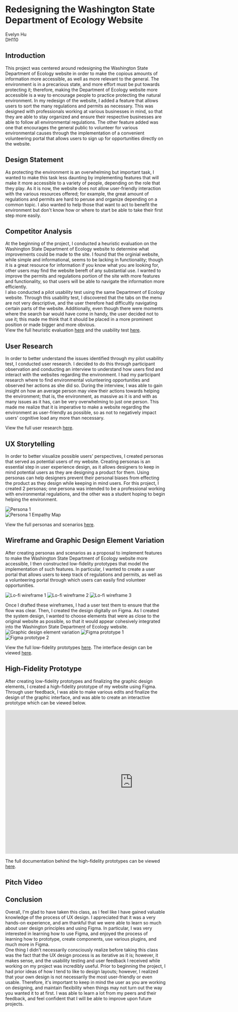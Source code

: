 # Redesigning the Washington State Department of Ecology Website
Evelyn Hu  
DH110  

## Introduction
This project was centered around redesigning the Washington State Department of Ecology website in order to make the copious amounts of information more accessible, as well as more relevant to the general. The environment is in a precarious state, and more effort must be put towards protecting it; therefore, making the Department of Ecology website more accessible is a way to encourage people to practice protecting the natural environment. In my redesign of the website, I added a feature that allows users to sort the many regulations and permits as necessary. This was designed with professionals working at various businesses in mind, so that they are able to stay organized and ensure their respective businesses are able to follow all environmental regulations. The other feature added was one that encourages the general public to volunteer for various environmental causes through the implementation of a convenient volunteering portal that allows users to sign up for opportunities directly on the website.  

## Design Statement
As protecting the environment is an overwhelming but important task, I wanted to make this task less daunting by implementing features that will make it more accessible to a variety of people, depending on the role that they play. As it is now, the website does not allow user-friendly interaction with the various resources offered; for example, the great amount of regulations and permits are hard to peruse and organize depending on a common topic. I also wanted to help those that want to act to benefit the environment but don't know how or where to start be able to take their first step more easily. 

## Competitor Analysis
At the beginning of the project, I conducted a heuristic evaluation on the Washington State Department of Ecology website to determine what improvements could be made to the site. I found that the orginial website, while simple and informational, seems to be lacking in functionality; though it is a great resource for information if you know what you are looking for, other users may find the website bereft of any substantial use. I wanted to improve the permits and regulations portion of the site with more features and functionality, so that users will be able to navigate the information more efficiently.  
I also conducted a pilot usability test using the same Department of Ecology website. Through this usability test, I discovered that the tabs on the menu are not very descriptive, and the user therefore had difficultly navigating certain parts of the website. Additionally, even though there were moments where the search bar would have come in handy, the user decided not to use it; this made me think that it should be placed in a more prominent position or made bigger and more obvious.  
View the full heuristic evaluation [here](https://github.com/evelyn-s-hu/DH110-Assignment01-HeuristicEvaluation/blob/main/README.md) and the usability test [here](https://github.com/evelyn-s-hu/DH110-Assignment02-PilotUT/blob/main/README.md).  

## User Research
In order to better understand the issues identified through my pilot usability test, I conducted user research. I decided to do this through participant observation and conducting an interview to understand how users find and interact with the websites regarding the environment. I had my participant research where to find environmental volunteering opportunities and observed her actions as she did so. During the interview, I was able to gain insight on how an average person may view their actions towards helping the environment; that is, the environment, as massive as it is and with as many issues as it has, can be very overwhelming to just one person. This made me realize that it is imperative to make a website regarding the environment as user-friendly as possible, so as not to negatively impact users' cognitive load any more than necessary.  

View the full user research [here](https://github.com/evelyn-s-hu/DH110-Assignment03-UserResearch/blob/main/README.md).

## UX Storytelling
In order to better visualize possible users' perspectives, I created personas that served as potential users of my website. Creating personas is an essential step in user experience design, as it allows designers to keep in mind potential users as they are designing a product for them. Using personas can help designers prevent their personal biases from effecting the product as they design while keeping in mind users. For this project, I created 2 personas; one persona was intended to be a professional working with environmental regulations, and the other was a student hoping to begin helping the environment.  

![Persona 1](https://github.com/evelyn-s-hu/DH110-Assignment04-PersonaScenario/raw/main/persona1.png)  
![Persona 1 Empathy Map](https://github.com/evelyn-s-hu/DH110-Assignment04-PersonaScenario/raw/main/empathy1.png)  

View the full personas and scenarios [here](https://github.com/evelyn-s-hu/DH110-Assignment4-PersonaScenario/blob/main/README.md).

## Wireframe and Graphic Design Element Variation
After creating personas and scenarios as a proposal to implement features to make the Washington State Department of Ecology website more accessible, I then constructed low-fidelity prototypes that model the implementation of such features. In particular, I wanted to create a user portal that allows users to keep track of regulations and permits, as well as a volunteering portal through which users can easily find volunteer opportunities.  

![Lo-fi wireframe 1](https://github.com/evelyn-s-hu/DH110-Assignment05-LowFidelityPrototype/raw/main/WF1.jpg)
![Lo-fi wireframe 2](https://i.imgur.com/dXj9iPU.jpg)
![Lo-fi wireframe 3](https://github.com/evelyn-s-hu/DH110-Assignment05-LowFidelityPrototype/raw/main/WF2.jpg)

Once I drafted these wireframes, I had a user test them to ensure that the flow was clear. Then, I created the design digitally on Figma. As I created the system design, I wanted to choose elements that were as close to the original website as possible, so that it would appear cohesively integrated into the Washington State Department of Ecology website.  
![Graphic design element variation](https://github.com/evelyn-s-hu/DH110-Assignment06-InterfaceDesign/raw/main/SystemDesign1.PNG)
![Figma prototype 1](https://github.com/evelyn-s-hu/DH110-Assignment06-InterfaceDesign/raw/main/UIlight1.PNG)
![Figma prototype 2](https://github.com/evelyn-s-hu/DH110-Assignment06-InterfaceDesign/raw/main/UIdark1.PNG)  

View the full low-fidelity prototypes [here](https://github.com/evelyn-s-hu/DH110-Assignment05-LowFidelityPrototype/blob/main/README.md).
The interface design can be viewed [here](https://github.com/evelyn-s-hu/DH110-Assignment06-InterfaceDesign/blob/main/README.md).
## High-Fidelity Prototype
After creating low-fidelity prototypes and finalizing the graphic design elements, I created a high-fidelity prototype of my website using Figma. Through user feedback, I was able to make various edits and finalize the design of the graphic interface, and was able to create an interactive prototype which can be viewed below.  

<iframe style="border: 1px solid rgba(0, 0, 0, 0.1);" width="800" height="450" src="https://www.figma.com/embed?embed_host=share&url=https%3A%2F%2Fwww.figma.com%2Fproto%2FYlxbVbvTJWaARPeR9iDAQ7%2FDH110-Assignment-7-HiFi-Prototype%3Fnode-id%3D2%253A2%26scaling%3Dscale-down%26page-id%3D0%253A1%26starting-point-node-id%3D2%253A2" allowfullscreen></iframe>

The full documentation behind the high-fidelity prototypes can be viewed [here](https://github.com/evelyn-s-hu/DH110-Assignment07-HighFiPrototype/blob/main/README.md).

## Pitch Video

## Conclusion
Overall, I'm glad to have taken this class, as I feel like I have gained valuable knowledge of the process of UX design. I appreciated that it was a very hands-on experience, and am thankful that we were able to learn so much about user design principles and using Figma. In particular, I was very interested in learning how to use Figma, and enjoyed the process of learning how to prototype, create components, use various plugins, and much more in Figma.  
One thing I didn't necessarily consciously realize before taking this class was the fact that the UX design process is as iterative as it is; however, it makes sense, and the usability testing and user feedback I received while working on my project was incredibly useful. Prior to beginning the project, I had prior ideas of how I tend to like to design layouts; however, I realized that your own design is not necessarily the most user-friendly or even usable. Therefore, it's important to keep in mind the user as you are working on designing, and maintain flexibility when things may not turn out the way you wanted it to at first. I was able to learn a lot from my peers and their feedback, and feel confident that I will be able to improve upon future projects.
